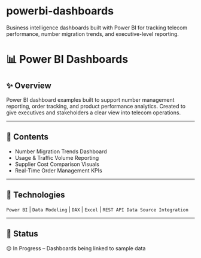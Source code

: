 # powerbi-dashboards
Business intelligence dashboards built with Power BI for tracking telecom performance, number migration trends, and executive-level reporting.

# 📊 Power BI Dashboards

## ✨ Overview

Power BI dashboard examples built to support number management reporting, order tracking, and product performance analytics. Created to give executives and stakeholders a clear view into telecom operations.

---

## 🔧 Contents

- Number Migration Trends Dashboard
- Usage & Traffic Volume Reporting
- Supplier Cost Comparison Visuals
- Real-Time Order Management KPIs

---

## 🧠 Technologies

`Power BI` | `Data Modeling` | `DAX` | `Excel` | `REST API Data Source Integration`

---

## 📌 Status

🟡 In Progress – Dashboards being linked to sample data
